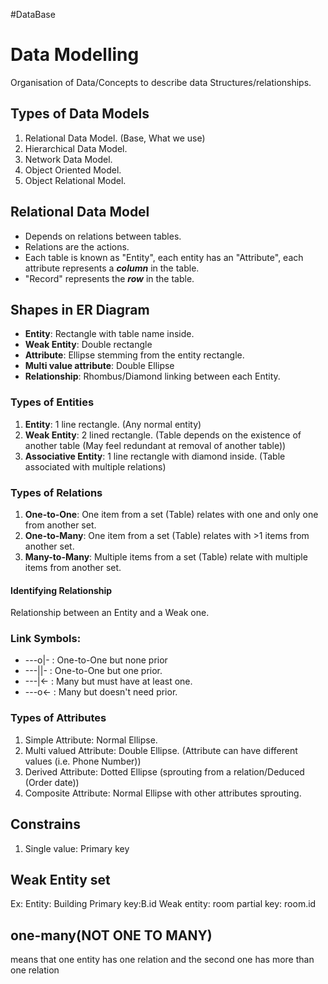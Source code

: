 #DataBase 
# Data Modelling
Organisation of Data/Concepts to describe data Structures/relationships.

## Types of Data Models
1. Relational Data Model. (Base, What we use)
2. Hierarchical Data Model.
3. Network Data Model.
4. Object Oriented Model.
5. Object Relational Model.

## Relational Data Model
- Depends on relations between tables.
- Relations are the actions.
- Each table is known as "Entity", each entity has an "Attribute", each attribute represents a ***column*** in the table.
- "Record" represents the ***row*** in the table.

## Shapes in ER Diagram
- **Entity**: Rectangle with table name inside.
- **Weak Entity**: Double rectangle
- **Attribute**: Ellipse stemming from the entity rectangle.
- **Multi value attribute**: Double Ellipse
- **Relationship**: Rhombus/Diamond linking between each Entity.

### Types of Entities
1. **Entity**: 1 line rectangle. (Any normal entity)
2. **Weak Entity**: 2 lined rectangle. (Table depends on the existence of another table (May feel redundant at removal of another table))
3. **Associative Entity**: 1 line rectangle with diamond inside. (Table associated with multiple relations)

### Types of Relations
1. **One-to-One**: One item from a set (Table) relates with one and only one from another set.
2. **One-to-Many**: One item from a set (Table) relates with >1 items from another set.
3. **Many-to-Many**: Multiple items from a set (Table) relate with multiple items from another set.

#### Identifying Relationship
Relationship between an Entity and a Weak one.

### Link Symbols:
- ---o|-   : One-to-One but none prior
- ---||-    : One-to-One but one prior.
- ---|<-  : Many but must have at least one.
- ---o<- : Many but doesn't need prior.

### Types of Attributes
1. Simple Attribute: Normal Ellipse.
2. Multi valued Attribute: Double Ellipse. (Attribute can have different values (i.e. Phone Number))
3. Derived Attribute: Dotted Ellipse (sprouting from a relation/Deduced (Order date))
4. Composite Attribute: Normal Ellipse with other attributes sprouting.


## Constrains
1. Single value: Primary key


## Weak Entity set
Ex:
Entity: Building Primary key:B.id
Weak entity: room partial key: room.id

## one-many(NOT ONE TO MANY)
means that one entity has one relation and the second one has more than one relation